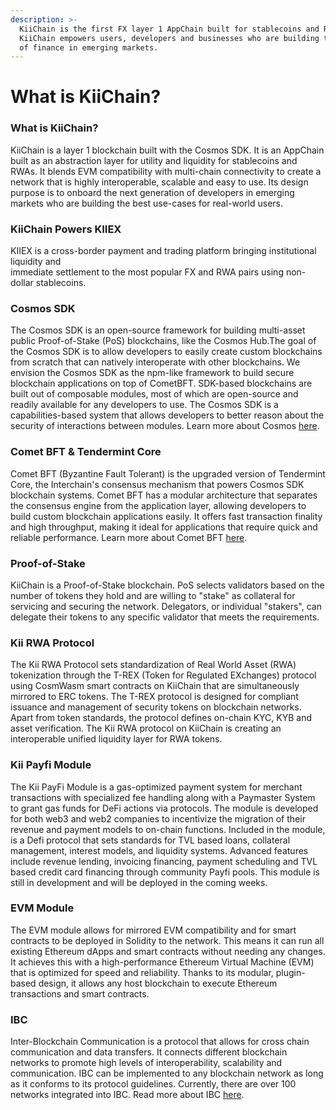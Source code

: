 ```yaml
---
description: >-
  KiiChain is the first FX layer 1 AppChain built for stablecoins and RWAs.
  KiiChain empowers users, developers and businesses who are building the future
  of finance in emerging markets.
---
```


# What is KiiChain?

### What is KiiChain?

KiiChain is a layer 1 blockchain built with the Cosmos SDK. It is an AppChain built as an abstraction layer for utility and liquidity for stablecoins and RWAs. It blends EVM compatibility with multi-chain connectivity to create a network that is highly interoperable, scalable and easy to use. Its design purpose is to onboard the next generation of developers in emerging markets who are building the best use-cases for real-world users.

### KiiChain Powers KIIEX

KIIEX is a cross-border payment and trading platform bringing institutional liquidity and\
immediate settlement to the most popular FX and RWA pairs using non-dollar stablecoins.&#x20;

### Cosmos SDK

The Cosmos SDK is an open-source framework for building multi-asset public Proof-of-Stake (PoS) blockchains, like the Cosmos Hub.The goal of the Cosmos SDK is to allow developers to easily create custom blockchains from scratch that can natively interoperate with other blockchains. We envision the Cosmos SDK as the npm-like framework to build secure blockchain applications on top of CometBFT. SDK-based blockchains are built out of composable modules, most of which are open-source and readily available for any developers to use. The Cosmos SDK is a capabilities-based system that allows developers to better reason about the security of interactions between modules. Learn more about Cosmos [here](https://docs.cosmos.network/).

### Comet BFT & Tendermint Core

Comet BFT (Byzantine Fault Tolerant) is the upgraded version of Tendermint Core, the Interchain's consensus mechanism that powers Cosmos SDK blockchain systems. Comet BFT has a modular architecture that separates the consensus engine from the application layer, allowing developers to build custom blockchain applications easily. It offers fast transaction finality and high throughput, making it ideal for applications that require quick and reliable performance. Learn more about Comet BFT [here](https://cometbft.com/).

### Proof-of-Stake

KiiChain is a Proof-of-Stake blockchain. PoS selects validators based on the number of tokens they hold and are willing to "stake" as collateral for servicing and securing the network. Delegators, or individual "stakers", can delegate their tokens to any specific validator that meets the requirements.

### Kii RWA Protocol

The Kii RWA Protocol sets standardization of Real World Asset (RWA) tokenization through the T-REX (Token for Regulated EXchanges) protocol using CosmWasm smart contracts on KiiChain that are simultaneously mirrored to ERC tokens. The T-REX protocol is designed for compliant issuance and management of security tokens on blockchain networks. Apart from token standards, the protocol defines on-chain KYC, KYB and asset verification. The Kii RWA protocol on KiiChain is creating an interoperable unified liquidity layer for RWA tokens.

### Kii Payfi Module

The Kii PayFi Module is a gas-optimized payment system for merchant transactions with specialized fee handling along with a Paymaster System to grant gas funds for DeFi actions via protocols. The module is developed for both web3 and web2 companies to incentivize the migration of their revenue and payment models to on-chain functions. Included in the module, is a Defi protocol that sets standards for TVL based loans, collateral management, interest models, and liquidity systems. Advanced features include revenue lending, invoicing financing, payment scheduling and TVL based credit card financing through community Payfi pools. This module is still in development and will be deployed in the coming weeks.

### &#x20;EVM Module

The EVM module allows for mirrored EVM compatibility and for smart contracts to be deployed in Solidity to the network. This means it can run all existing Ethereum dApps and smart contracts without needing any changes. It achieves this with a high-performance Ethereum Virtual Machine (EVM) that is optimized for speed and reliability. Thanks to its modular, plugin-based design, it allows any host blockchain to execute Ethereum transactions and smart contracts.

### IBC

Inter-Blockchain Communication is a protocol that allows for cross chain communication and data transfers. It connects different blockchain networks to promote high levels of interoperability, scalability and communication. IBC can be implemented to any blockchain network as long as it conforms to its protocol guidelines. Currently, there are over 100 networks integrated into IBC. Read more about IBC [here](https://www.ibcprotocol.dev/).
